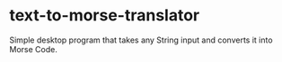 # text-to-morse-translator
Simple desktop program that takes any String input and converts it into Morse Code.
